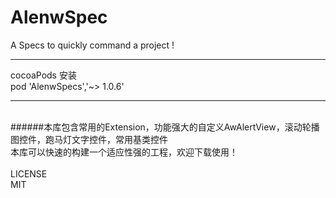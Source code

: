 # AlenwSpec
A Specs to quickly command a project !

<hr>
cocoaPods 安装<br> pod 'AlenwSpecs','~> 1.0.6'
<hr/>
<br>
######本库包含常用的Extension，功能强大的自定义AwAlertView，滚动轮播图控件，跑马灯文字控件，常用基类控件<br/> 本库可以快速的构建一个适应性强的工程，欢迎下载使用！<br><br/>LICENSE <br>MIT
